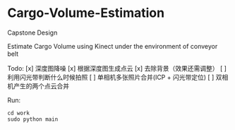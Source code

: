 # Cargo-Volume-Estimation
Capstone Design 

Estimate Cargo Volume using Kinect under the environment of conveyor belt

Todo:
[x] 深度图降噪
[x] 根据深度图生成点云
[x] 去除背景（效果还需调整）
[ ] 利用闪光带判断什么时候拍照
[ ] 单相机多张照片合并(ICP + 闪光带定位)
[ ] 双相机产生的两个点云合并

Run:

<pre><code>cd work
sudo python main
</code></pre>
